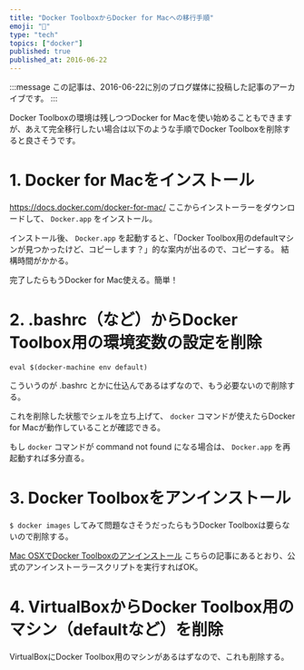 ```yaml
---
title: "Docker ToolboxからDocker for Macへの移行手順"
emoji: "🐳"
type: "tech"
topics: ["docker"]
published: true
published_at: 2016-06-22
---
```


:::message
この記事は、2016-06-22に別のブログ媒体に投稿した記事のアーカイブです。
:::

Docker Toolboxの環境は残しつつDocker for Macを使い始めることもできますが、あえて完全移行したい場合は以下のような手順でDocker Toolboxを削除すると良さそうです。

# 1. Docker for Macをインストール

<https://docs.docker.com/docker-for-mac/>
ここからインストーラーをダウンロードして、 `Docker.app` をインストール。

インストール後、 `Docker.app` を起動すると、「Docker Toolbox用のdefaultマシンが見つかったけど、コピーします？」的な案内が出るので、コピーする。
結構時間がかかる。

完了したらもうDocker for Mac使える。簡単！

# 2. .bashrc（など）からDocker Toolbox用の環境変数の設定を削除

```
eval $(docker-machine env default)
```

こういうのが .bashrc とかに仕込んであるはずなので、もう必要ないので削除する。

これを削除した状態でシェルを立ち上げて、 `docker` コマンドが使えたらDocker for Macが動作していることが確認できる。

もし `docker` コマンドが command not found になる場合は、 `Docker.app` を再起動すれば多分直る。

# 3. Docker Toolboxをアンインストール

`$ docker images` してみて問題なさそうだったらもうDocker Toolboxは要らないので削除する。

[Mac OSXでDocker Toolboxのアンインストール](http://qiita.com/minamijoyo/items/ec5b35382797ac08e067)
こちらの記事にあるとおり、公式のアンインストーラースクリプトを実行すればOK。

# 4. VirtualBoxからDocker Toolbox用のマシン（defaultなど）を削除

VirtualBoxにDocker Toolbox用のマシンがあるはずなので、これも削除する。
